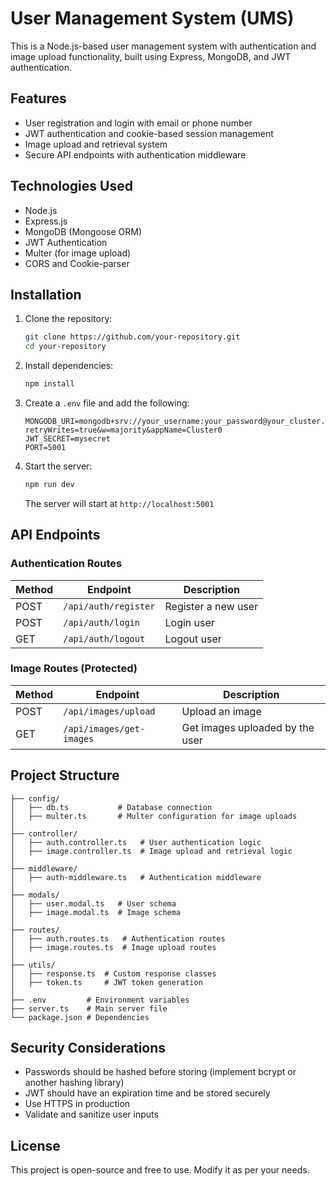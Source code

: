 # User Management System (UMS)

This is a Node.js-based user management system with authentication and image upload functionality, built using Express, MongoDB, and JWT authentication.

## Features

- User registration and login with email or phone number
- JWT authentication and cookie-based session management
- Image upload and retrieval system
- Secure API endpoints with authentication middleware

## Technologies Used

- Node.js
- Express.js
- MongoDB (Mongoose ORM)
- JWT Authentication
- Multer (for image upload)
- CORS and Cookie-parser

## Installation

1. Clone the repository:

   ```sh
   git clone https://github.com/your-repository.git
   cd your-repository
   ```

2. Install dependencies:

   ```sh
   npm install
   ```

3. Create a `.env` file and add the following:

   ```env
   MONGODB_URI=mongodb+srv://your_username:your_password@your_cluster.mongodb.net/ums?retryWrites=true&w=majority&appName=Cluster0
   JWT_SECRET=mysecret
   PORT=5001
   ```

4. Start the server:
   ```sh
   npm run dev
   ```
   The server will start at `http://localhost:5001`

## API Endpoints

### Authentication Routes

| Method | Endpoint             | Description         |
| ------ | -------------------- | ------------------- |
| POST   | `/api/auth/register` | Register a new user |
| POST   | `/api/auth/login`    | Login user          |
| GET    | `/api/auth/logout`   | Logout user         |

### Image Routes (Protected)

| Method | Endpoint                 | Description                     |
| ------ | ------------------------ | ------------------------------- |
| POST   | `/api/images/upload`     | Upload an image                 |
| GET    | `/api/images/get-images` | Get images uploaded by the user |

## Project Structure

```
├── config/
│   ├── db.ts           # Database connection
│   ├── multer.ts       # Multer configuration for image uploads
│
├── controller/
│   ├── auth.controller.ts   # User authentication logic
│   ├── image.controller.ts  # Image upload and retrieval logic
│
├── middleware/
│   ├── auth-middleware.ts   # Authentication middleware
│
├── modals/
│   ├── user.modal.ts   # User schema
│   ├── image.modal.ts  # Image schema
│
├── routes/
│   ├── auth.routes.ts   # Authentication routes
│   ├── image.routes.ts  # Image upload routes
│
├── utils/
│   ├── response.ts  # Custom response classes
│   ├── token.ts     # JWT token generation
│
├── .env         # Environment variables
├── server.ts    # Main server file
└── package.json # Dependencies
```

## Security Considerations

- Passwords should be hashed before storing (implement bcrypt or another hashing library)
- JWT should have an expiration time and be stored securely
- Use HTTPS in production
- Validate and sanitize user inputs

## License

This project is open-source and free to use. Modify it as per your needs.
